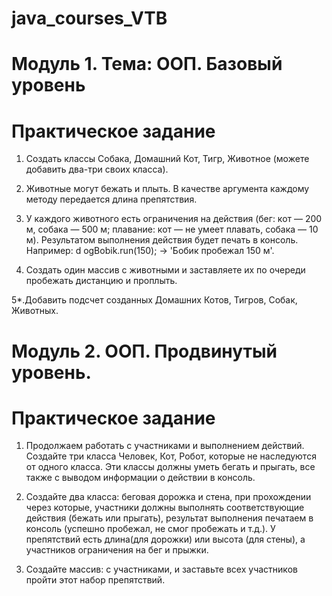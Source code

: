 # java_courses_VTB


# Модуль 1. Тема: ООП. Базовый уровень
# Практическое задание

1. Создать классы Собака, Домашний Кот, Тигр, Животное (можете добавить два-три своих
класса). 

2. Животные могут бежать и плыть. В качестве аргумента каждому методу передается длина
препятствия.

3. У каждого животного есть ограничения на действия (бег: кот — 200 м, собака — 500 м;
плавание: кот — не умеет плавать, собака — 10 м). Результатом выполнения действия будет
печать в консоль. Например: d ogBobik.run(150); -> 'Бобик пробежал 150 м'. 

4. Создать один массив с животными и заставляете их по очереди пробежать дистанцию и
проплыть.

5*.Добавить подсчет созданных Домашних Котов, Тигров, Собак, Животных.

# Модуль 2. ООП. Продвинутый уровень.
# Практическое задание

1. Продолжаем работать с участниками и выполнением действий. Создайте три класса Человек,
Кот, Робот, которые не наследуются от одного класса. Эти классы должны уметь бегать и
прыгать, все также с выводом информации о действии в консоль.

2. Создайте два класса: беговая дорожка и стена, при прохождении через которые, участники
должны выполнять соответствующие действия (бежать или прыгать), 
результат выполнения печатаем в консоль (успешно пробежал, не смог пробежать и т.д.).
У препятствий есть длина(для дорожки) или высота (для стены), а участников ограничения на бег и прыжки.

3. Создайте массив: с участниками, и заставьте всех участников пройти
этот набор препятствий.

